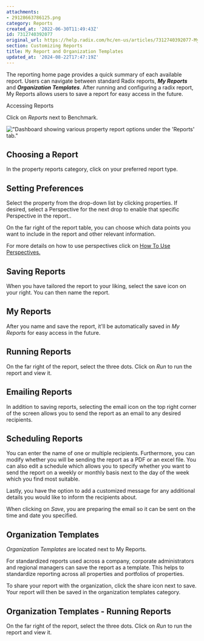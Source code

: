 ```yaml
---
attachments:
- 29128663786125.png
category: Reports
created_at: '2022-06-30T11:49:43Z'
id: 7312740392077
original_url: https://help.radix.com/hc/en-us/articles/7312740392077-My-Report-and-Organization-Templates
section: Customizing Reports
title: My Report and Organization Templates
updated_at: '2024-08-22T17:47:19Z'
---
```


The reporting home page provides a quick summary of each available report. Users can navigate between standard Radix reports, ***My Reports*** and ***Organization Templates***. After running and configuring a radix report, My Reports allows users to save a report for easy access in the future.

Accessing Reports

Click on *Reports* next to Benchmark.

!["Dashboard showing various property report options under the 'Reports' tab."](attachments/29128663786125.png)

## Choosing a Report

In the property reports category, click on your preferred report type.

## Setting Preferences

Select the property from the drop-down list by clicking properties. If desired, select a Perspective for the next drop to enable that specific Perspective in the report..

On the far right of the report table, you can choose which data points you want to include in the report and other relevant information.

For more details on how to use perspectives click on [How To Use Perspectives.](https://help.radix.com/hc/en-us/articles/7313516628749-How-to-use-Perspectives)

## Saving Reports

When you have tailored the report to your liking, select the save icon on your right. You can then name the report.

## My Reports

After you name and save the report, it'll be automatically saved in *My Reports* for easy access in the future.

## Running Reports

On the far right of the report, select the three dots. Click on *Run* to run the report and view it.

## Emailing Reports

In addition to saving reports, selecting the email icon on the top right corner of the screen allows you to send the report as an email to any desired recipients.

## Scheduling Reports

You can enter the name of one or multiple recipients. Furthermore, you can modify whether you will be sending the report as a PDF or an excel file. You can also edit a schedule which allows you to specify whether you want to send the report on a weekly or monthly basis next to the day of the week which you find most suitable.

Lastly, you have the option to add a customized message for any additional details you would like to inform the recipients about.

When clicking on *Save*, you are preparing the email so it can be sent on the time and date you specified.

## Organization Templates

*Organization Templates* are located next to My Reports.

For standardized reports used across a company, corporate administrators and regional managers can save the report as a template. This helps to standardize reporting across all properties and portfolios of properties.

To share your report with the organization, click the share icon next to save. Your report will then be saved in the organization templates category.

## Organization Templates - Running Reports

On the far right of the report, select the three dots. Click on *Run* to run the report and view it.